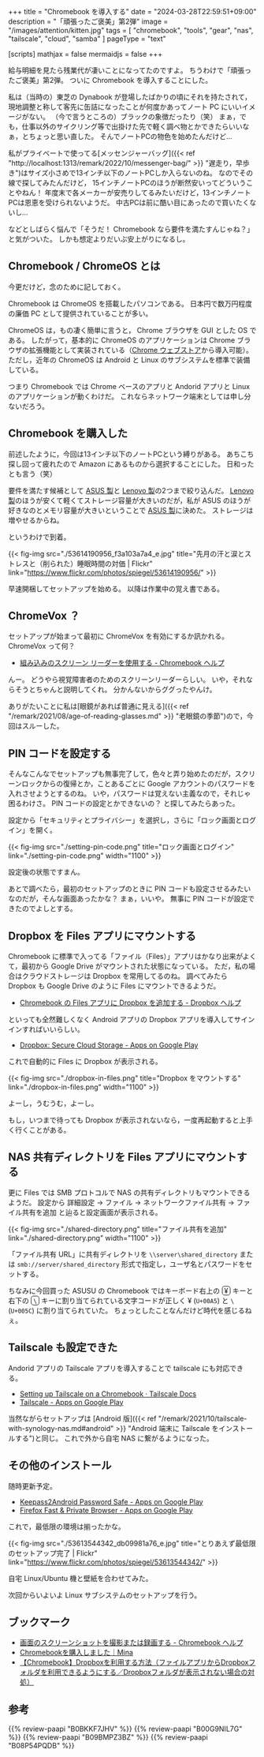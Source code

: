 +++
title = "Chromebook を導入する"
date =  "2024-03-28T22:59:51+09:00"
description = "「頑張ったご褒美」第2弾"
image = "/images/attention/kitten.jpg"
tags = [ "chromebook", "tools", "gear", "nas", "tailscale", "cloud", "samba" ]
pageType = "text"

[scripts]
  mathjax = false
  mermaidjs = false
+++

給与明細を見たら残業代が凄いことになってたのですよ。
ちうわけで「頑張ったご褒美」第2弾。
ついに Chromebook を導入することにした。

私は（当時の）東芝の Dynabook が登場したばかりの頃にそれを持たされて，現地調整と称して客先に缶詰になったことが何度かあってノート PC にいいイメージがない。
（今で言うところの）ブラックの象徴だったり（笑）
まぁ，でも，仕事以外のサイクリング等で出掛けた先で軽く調べ物とかできたらいいなぁ，とちょっと思い直した。
そんでノートPCの物色を始めたんだけど...

私がプライベートで使ってる[メッセンジャーバッグ]({{< ref "http://localhost:1313/remark/2022/10/messenger-bag/" >}} "遅走り，早歩き")はサイズ小さめで13インチ以下のノートPCしか入らないのね。
なのでその線で探してみたんだけど，
15インチノートPCのほうが断然安いってどういうことやねん！ 年度末で各メーカーが安売りしてるみたいだけど，13インチノートPCは恩恵を受けられないようだ。
中古PCは前に酷い目にあったので買いたくないし...

などとしばらく悩んで「そうだ！ Chromebook なら要件を満たすんじゃね？」と気がついた。
しかも想定よりだいぶ安上がりになるし。

## Chromebook / ChromeOS とは

今更だけど，念のために記しておく。

Chromebook は ChromeOS を搭載したパソコンである。
日本円で数万円程度の廉価 PC として提供されていることが多い。

ChromeOS は，もの凄く簡単に言うと， Chrome ブラウザを GUI とした OS である。
したがって，基本的に ChromeOS のアプリケーションは Chrome ブラウザの拡張機能として実装されている（[Chrome ウェブストア](https://chromewebstore.google.com/)から導入可能）。
ただし，近年の ChromeOS は Android と Linux のサブシステムを標準で装備している。

つまり Chromebook では Chrome ベースのアプリと Andorid アプリと Linux のアプリケーションが動くわけだ。
これならネットワーク端末としては申し分ないだろう。

## Chromebook を購入した

前述したように，今回は13インチ以下のノートPCという縛りがある。
あちこち探し回って疲れたので Amazon にあるものから選択することにした。
日和ったとも言う（笑）

要件を満たす候補として [ASUS 製](https://www.amazon.co.jp/gp/product/B0BKKF7JHV?tag=baldandersinf-22&linkCode=ogi&th=1&psc=1)と [Lenovo 製](https://www.amazon.co.jp/dp/B0CNSWLJFM?tag=baldandersinf-22&linkCode=ogi&th=1&psc=1)の2つまで絞り込んだ。
[Lenovo 製](https://www.amazon.co.jp/dp/B0CNSWLJFM?tag=baldandersinf-22&linkCode=ogi&th=1&psc=1)のほうが安くて軽くてストレージ容量が大きいのだが，私が ASUS のほうが好きなのとメモリ容量が大きいということで [ASUS 製](https://www.amazon.co.jp/gp/product/B0BKKF7JHV?tag=baldandersinf-22&linkCode=ogi&th=1&psc=1)に決めた。
ストレージは増やせるからね。

というわけで到着。

{{< fig-img src="./53614190956_f3a103a7a4_e.jpg" title="先月の汗と涙とストレスと（削られた）睡眠時間の対価 | Flickr" link="https://www.flickr.com/photos/spiegel/53614190956/" >}}

早速開梱してセットアップを始める。
以降は作業中の覚え書である。

## ChromeVox ？

セットアップが始まって最初に ChromeVox を有効にするか訊かれる。
ChromeVox って何？

- [組み込みのスクリーン リーダーを使用する - Chromebook ヘルプ](https://support.google.com/chromebook/answer/7031755?hl=ja)

んー。
どうやら視覚障害者のためのスクリーンリーダーらしい。
いや，それならそうとちゃんと説明してくれ。
分かんないからググったやんけ。

ありがたいことに私は[眼鏡があれば普通に見える]({{< ref "/remark/2021/08/age-of-reading-glasses.md" >}} "老眼鏡の季節")ので，今回はスルーした。

## PIN コードを設定する

そんなこんなでセットアップも無事完了して，色々と弄り始めたのだが，スクリーンロックからの復帰とか，ことあるごとに Google アカウントのパスワードを入れさせようとするのね。
いや，パスワードは覚えない主義なので，それじゃ困るわけさ。
PIN コードの設定とかできないの？ と探してみたらあった。

設定から「セキュリティとプライバシー」を選択し，さらに「ロック画面とログイン」を開く。

{{< fig-img src="./setting-pin-code.png" title="ロック画面とログイン" link="./setting-pin-code.png" width="1100" >}}

設定後の状態ですまん。

あとで調べたら，最初のセットアップのときに PIN コードも設定させるみたいなのだが，そんな画面あったかな？ まぁ，いいや。
無事に PIN コードが設定できたのでよしとする。

## Dropbox を Files アプリにマウントする

Chromebook に標準で入ってる「ファイル（Files）」アプリはかなり出来がよくて，最初から Google Drive がマウントされた状態になっている。
ただ，私の場合はクラウドストレージは Dropbox を常用してるのね。
調べてみたら Dropbox も Google Drive のように Files にマウントできるようだ。

- [Chromebook の Files アプリに Dropbox を追加する - Dropbox ヘルプ](https://help.dropbox.com/ja-jp/integrations/google-files-app)

といっても全然難しくなく Android アプリの Dropbox アプリを導入してサインインすればいいらしい。

- [Dropbox: Secure Cloud Storage - Apps on Google Play](https://play.google.com/store/apps/details?id=com.dropbox.android&hl=en_US)

これで自動的に Files に Dropbox が表示される。

{{< fig-img src="./dropbox-in-files.png" title="Dropbox をマウントする" link="./dropbox-in-files.png" width="1100" >}}

よーし，うむうむ，よーし。

もし，いつまで待っても Dropbox が表示されないなら，一度再起動すると上手く行くことがある。

## NAS 共有ディレクトリを Files アプリにマウントする

更に Files では SMB プロトコルで NAS の共有ディレクトリもマウントできるようだ。
設定から 詳細設定 → ファイル → ネットワークファイル共有 → ファイル共有を追加 と辿ると設定画面が表示される。

{{< fig-img src="./shared-directory.png" title="ファイル共有を追加" link="./shared-directory.png" width="1100" >}}

「ファイル共有 URL」に共有ディレクトリを `\\server\shared_directory` または `smb://server/shared_directory` 形式で指定し，ユーザ名とパスワードをセットする。

ちなみに今回買った ASUSU の Chromebook ではキーボード右上の <span style="border:solid 1px;border-radius:5px;">&nbsp;&yen;&nbsp;</span> キーと右下の <span style="border:solid 1px;border-radius:5px;">&nbsp;`\`&nbsp;</span> キーに割り当てられている文字コードが正しく &yen; (`U+00A5`) と `\` (`U+005C`) に割り当てられていた。
ちょっとしたことなんだけど時代を感じるねぇ。

## Tailscale も設定できた

Andorid アプリの Tailscale アプリを導入することで tailscale にも対応できる。

- [Setting up Tailscale on a Chromebook · Tailscale Docs](https://tailscale.com/kb/1267/install-chromebook)
- [Tailscale - Apps on Google Play](https://play.google.com/store/apps/details?id=com.tailscale.ipn&hl=en_US)

当然ながらセットアップは [Android 版]({{< ref "/remark/2021/10/tailscale-with-synology-nas.md#android" >}} "Android 端末に Tailscale をインストールする")と同じ。
これで外から自宅 NAS に繋がるようになった。

## その他のインストール

随時更新予定。

- [Keepass2Android Password Safe - Apps on Google Play](https://play.google.com/store/apps/details?id=keepass2android.keepass2android&hl=en_US)
- [Firefox Fast & Private Browser - Apps on Google Play](https://play.google.com/store/apps/details?id=org.mozilla.firefox&hl=en_US)

これで，最低限の環境は揃ったかな。

{{< fig-img src="./53613544342_db09981a76_e.jpg" title="とりあえず最低限のセットアップ完了 | Flickr" link="https://www.flickr.com/photos/spiegel/53613544342/" >}}

自宅 Linux/Ubuntu 機と壁紙を合わせてみた。

次回からいよいよ Linux サブシステムのセットアップを行う。


## ブックマーク

- [画面のスクリーンショットを撮影または録画する - Chromebook ヘルプ](https://support.google.com/chromebook/answer/10474268?hl=ja)
- [Chromebookを購入しました｜Mina](https://note.com/minakonono/n/n30b173adc169)
- [【Chromebook】Dropboxを利用する方法（ファイルアプリからDropboxフォルダを利用できるようにする／Dropboxフォルダが表示されない場合の対処）](https://did2memo.net/2020/10/19/chromebook-dropbox-app-setup/)

## 参考

{{% review-paapi "B0BKKF7JHV" %}} <!-- ASUS Chromebook -->
{{% review-paapi "B00G9NIL7G" %}} <!-- エレコム マウス Bluetooth -->
{{% review-paapi "B09BMPZ3BZ" %}} <!-- Chromebook仕事術 -->
{{% review-paapi "B08P54PQDB" %}} <!-- メッセンジャーバッグ -->

